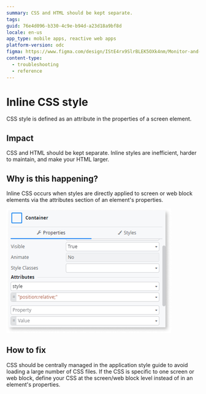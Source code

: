 ```yaml
---
summary: CSS and HTML should be kept separate.
tags:
guid: 76e4d096-b330-4c9e-b94d-a23d18a9bf8d
locale: en-us
app_type: mobile apps, reactive web apps
platform-version: odc
figma: https://www.figma.com/design/IStE4rx9SlrBLEK5OXk4nm/Monitor-and-troubleshoot-apps?node-id=3608-10&node-type=CANVAS&t=fthXEWMKgTfJEg1k-0
content-type:
  - troubleshooting
  - reference
---
```


# Inline CSS style

CSS style is defined as an attribute in the properties of a screen element.

## Impact

CSS and HTML should be kept separate. Inline styles are inefficient, harder to maintain, and make your HTML larger.

## Why is this happening?

Inline CSS occurs when styles are directly applied to screen or web block elements via the attributes section of an element's properties.

![Screenshot of the Attributes showing inline CSS styles applied to a screen element.](images/attributes-inline-style-odcs.png "Attributes section of an element's Properties")

## How to fix

CSS should be centrally managed in the application style guide to avoid loading a large number of CSS files. If the CSS is specific to one screen or web block, define your CSS at the screen/web block level instead of in an element's properties.
